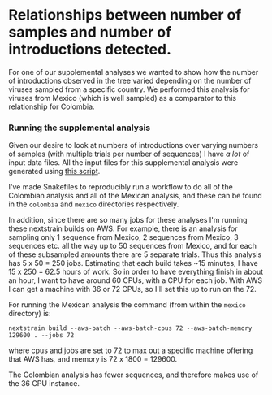 # Relationships between number of samples and number of introductions detected.

For one of our supplemental analyses we wanted to show how the number of introductions observed in the tree varied depending on the number of viruses sampled from a specific country. We performed this analysis for viruses from Mexico (which is well sampled) as a comparator to this relationship for Colombia.

### Running the supplemental analysis

Given our desire to look at numbers of introductions over varying numbers of samples (with multiple trials per number of sequences) I have _a lot_ of input data files. All the input files for this supplemental analysis were generated using [this script](https://github.com/blab/zika-colombia/blob/master/scripts/curate-dataset.ipynb).

I've made Snakefiles to reproducibly run a workflow to do all of the Colombian analysis and all of the Mexican analysis, and these can be found in the `colombia` and `mexico` directories respectively.

In addition, since there are so many jobs for these analyses I'm running these nextstrain builds on AWS. For example, there is an analysis for sampling only 1 sequence from Mexico, 2 sequences from Mexico, 3 sequences etc. all the way up to 50 sequences from Mexico, and for each of these subsampled amounts there are 5 separate trials. Thus this analysis has 5 x 50 = 250 jobs. Estimating that each build takes ~15 minutes, I have 15 x 250 = 62.5 hours of work. So in order to have everything finish in about an hour, I want to have around 60 CPUs, with a CPU for each job. With AWS I can get a machine with 36 or 72 CPUs, so I'll set this up to run on the 72.

For running the Mexican analysis the command (from within the `mexico` directory) is:

`nextstrain build --aws-batch --aws-batch-cpus 72 --aws-batch-memory 129600 . --jobs 72`

where cpus and jobs are set to 72 to max out a specific machine offering that AWS has, and memory is 72 x 1800 = 129600.

The Colombian analysis has fewer sequences, and therefore makes use of the 36 CPU instance.
